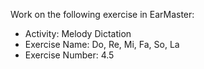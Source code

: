 Work on the following exercise in EarMaster:
- Activity: Melody Dictation
- Exercise Name: Do, Re, Mi, Fa, So, La
- Exercise Number: 4.5
